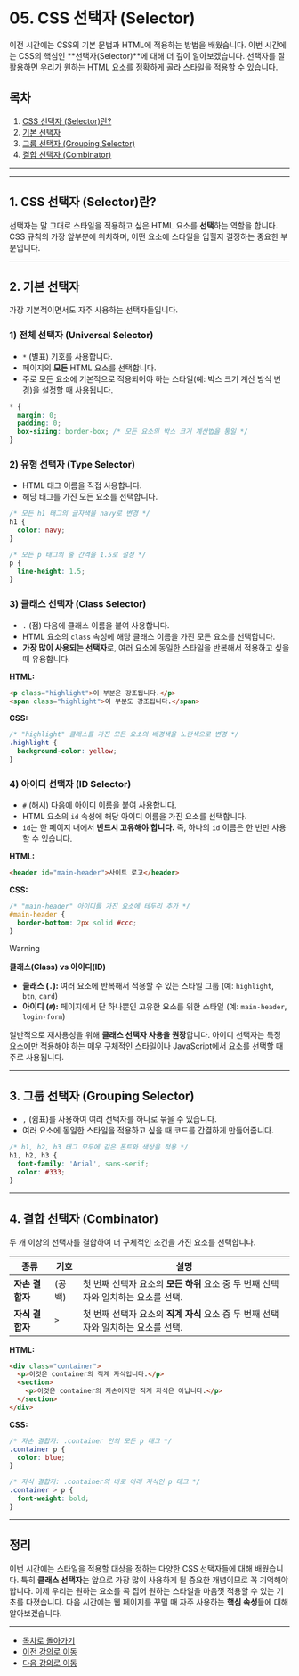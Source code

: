 # 05. CSS 선택자 (Selector)

이전 시간에는 CSS의 기본 문법과 HTML에 적용하는 방법을 배웠습니다. 이번 시간에는 CSS의 핵심인 **선택자(Selector)**에 대해 더 깊이 알아보겠습니다. 선택자를 잘 활용하면 우리가 원하는 HTML 요소를 정확하게 골라 스타일을 적용할 수 있습니다.

## 목차

1. [CSS 선택자 (Selector)란?](#1-css-선택자-selector란)
2. [기본 선택자](#2-기본-선택자)
3. [그룹 선택자 (Grouping Selector)](#3-그룹-선택자-grouping-selector)
4. [결합 선택자 (Combinator)](#4-결합-선택자-combinator)

---

---

## 1. CSS 선택자 (Selector)란?

선택자는 말 그대로 스타일을 적용하고 싶은 HTML 요소를 **선택**하는 역할을 합니다. CSS 규칙의 가장 앞부분에 위치하며, 어떤 요소에 스타일을 입힐지 결정하는 중요한 부분입니다.

---

## 2. 기본 선택자

가장 기본적이면서도 자주 사용하는 선택자들입니다.

### 1) 전체 선택자 (Universal Selector)

-   `*` (별표) 기호를 사용합니다.
-   페이지의 **모든** HTML 요소를 선택합니다.
-   주로 모든 요소에 기본적으로 적용되어야 하는 스타일(예: 박스 크기 계산 방식 변경)을 설정할 때 사용됩니다.

```css
* {
  margin: 0;
  padding: 0;
  box-sizing: border-box; /* 모든 요소의 박스 크기 계산법을 통일 */
}
```

### 2) 유형 선택자 (Type Selector)

-   HTML 태그 이름을 직접 사용합니다.
-   해당 태그를 가진 모든 요소를 선택합니다.

```css
/* 모든 h1 태그의 글자색을 navy로 변경 */
h1 {
  color: navy;
}

/* 모든 p 태그의 줄 간격을 1.5로 설정 */
p {
  line-height: 1.5;
}
```

### 3) 클래스 선택자 (Class Selector)

-   `.` (점) 다음에 클래스 이름을 붙여 사용합니다.
-   HTML 요소의 `class` 속성에 해당 클래스 이름을 가진 모든 요소를 선택합니다.
-   **가장 많이 사용되는 선택자**로, 여러 요소에 동일한 스타일을 반복해서 적용하고 싶을 때 유용합니다.

**HTML:**
```html
<p class="highlight">이 부분은 강조됩니다.</p>
<span class="highlight">이 부분도 강조됩니다.</span>
```

**CSS:**
```css
/* "highlight" 클래스를 가진 모든 요소의 배경색을 노란색으로 변경 */
.highlight {
  background-color: yellow;
}
```

### 4) 아이디 선택자 (ID Selector)

-   `#` (해시) 다음에 아이디 이름을 붙여 사용합니다.
-   HTML 요소의 `id` 속성에 해당 아이디 이름을 가진 요소를 선택합니다.
-   `id`는 한 페이지 내에서 **반드시 고유해야 합니다.** 즉, 하나의 `id` 이름은 한 번만 사용할 수 있습니다.

**HTML:**
```html
<header id="main-header">사이트 로고</header>
```

**CSS:**
```css
/* "main-header" 아이디를 가진 요소에 테두리 추가 */
#main-header {
  border-bottom: 2px solid #ccc;
}
```

> [!WARNING]
> **클래스(Class) vs 아이디(ID)**
> - **클래스 (`.`):** 여러 요소에 반복해서 적용할 수 있는 스타일 그룹 (예: `highlight`, `btn`, `card`)
> - **아이디 (`#`):** 페이지에서 단 하나뿐인 고유한 요소를 위한 스타일 (예: `main-header`, `login-form`)
> 
> 일반적으로 재사용성을 위해 **클래스 선택자 사용을 권장**합니다. 아이디 선택자는 특정 요소에만 적용해야 하는 매우 구체적인 스타일이나 JavaScript에서 요소를 선택할 때 주로 사용됩니다.

---

## 3. 그룹 선택자 (Grouping Selector)

-   `,` (쉼표)를 사용하여 여러 선택자를 하나로 묶을 수 있습니다.
-   여러 요소에 동일한 스타일을 적용하고 싶을 때 코드를 간결하게 만들어줍니다.

```css
/* h1, h2, h3 태그 모두에 같은 폰트와 색상을 적용 */
h1, h2, h3 {
  font-family: 'Arial', sans-serif;
  color: #333;
}
```

---

## 4. 결합 선택자 (Combinator)

두 개 이상의 선택자를 결합하여 더 구체적인 조건을 가진 요소를 선택합니다.

| 종류             | 기호 | 설명                                                     |
| ---------------- | ---- | -------------------------------------------------------- |
| **자손 결합자**  | (공백) | 첫 번째 선택자 요소의 **모든 하위** 요소 중 두 번째 선택자와 일치하는 요소를 선택. |
| **자식 결합자**  | `>`  | 첫 번째 선택자 요소의 **직계 자식** 요소 중 두 번째 선택자와 일치하는 요소를 선택. |

**HTML:**
```html
<div class="container">
  <p>이것은 container의 직계 자식입니다.</p>
  <section>
    <p>이것은 container의 자손이지만 직계 자식은 아닙니다.</p>
  </section>
</div>
```

**CSS:**
```css
/* 자손 결합자: .container 안의 모든 p 태그 */
.container p {
  color: blue;
}

/* 자식 결합자: .container의 바로 아래 자식인 p 태그 */
.container > p {
  font-weight: bold;
}
```

---

## 정리

이번 시간에는 스타일을 적용할 대상을 정하는 다양한 CSS 선택자들에 대해 배웠습니다. 특히 **클래스 선택자**는 앞으로 가장 많이 사용하게 될 중요한 개념이므로 꼭 기억해야 합니다. 이제 우리는 원하는 요소를 콕 집어 원하는 스타일을 마음껏 적용할 수 있는 기초를 다졌습니다. 다음 시간에는 웹 페이지를 꾸밀 때 자주 사용하는 **핵심 속성**들에 대해 알아보겠습니다.

---
- [목차로 돌아가기](README.md)
- [이전 강의로 이동](04-Getting-Started-with-CSS.md)
- [다음 강의로 이동](06-CSS-Core-Properties.md)
